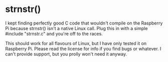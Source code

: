 # strnstr()

I kept finding perfectly good C code that wouldn't compile on the Raspberry Pi because strnstr() isn't a native Linux call. Plug this in with a simple #include "strnstr.c" and you're off to the races.

This should work for all flavours of Linux, but I have only tested it on Raspberry Pi. Please read the license for info if you find bugs or whatever. I can't provide support, but you prolly won't need it anyway.
